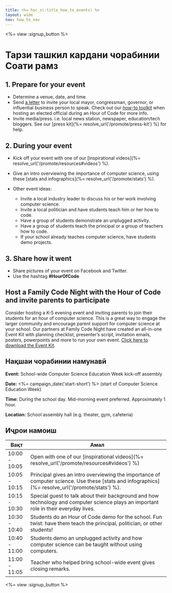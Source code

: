 ```yaml
---
title: <%= hoc_s(:title_how_to_events) %>
layout: wide
nav: how_to_nav
---
```

<%= view :signup_button %>

# Тарзи ташкил кардани чорабинии Соати рамз

## 1. Prepare for your event

- Determine a venue, date, and time.
- Send [a letter](https://hourofcode.com/promote/resources#sample-emails) to invite your local mayor, congressman, governor, or influential business person to speak. Check out our [how-to toolkit](%=localized_file('/files/elected-official.pdf')%) when hosting an elected official during an Hour of Code for more info.
- Invite media/press. i.e. local news station, newspaper, education/tech bloggers. See our [press kit](%= resolve_url('/promote/press-kit') %) for help.

## 2. During your event

- Kick off your event with one of our [inspirational videos](%= resolve_url('/promote/resources#videos') %).
- Give an intro overviewing the importance of computer science, using these [stats and infographics](%= resolve_url('/promote/stats') %).   
      
    
- Other event ideas: 
    - Invite a local industry leader to discuss his or her work involving computer science.
    - Invite a local politician and have students teach him or her how to code.
    - Have a group of students demonstrate an unplugged activity.
    - Have a group of students teach the principal or a group of teachers how to code.
    - If your school already teaches computer science, have students demo projects.

## 3. Share how it went

- Share pictures of your event on Facebook and Twitter. 
- Use the hashtag **#HourOfCode**

## Host a Family Code Night with the Hour of Code and invite parents to participate

Consider hosting a K-5 evening event and inviting parents to join their students for an hour of computer science. This is a great way to engage the larger community and encourage parent support for computer science at your school. Our partners at Family Code Night have created an all-in-one Event Kit with planning checklist, presenter’s script, invitation emails, posters, powerpoints and more to run your own event. [Click here to download the Event Kit](http://www.familycodenight.org/DownloadCodeDotOrg.html).

## Нақшаи чорабинии намунавӣ

**Event:** School-wide Computer Science Education Week kick-off assembly

**Date:** <%= campaign_date('start-short') %> (start of Computer Science Education Week)

**Time:** During the school day. Mid-morning event preferred. Approximately 1 hour.

**Location:** School assembly hall (e.g. theater, gym, cafeteria)   
  


## Иҷрои намоиш

| Вақт          | Амал                                                                                                                                             |
| ------------- | ------------------------------------------------------------------------------------------------------------------------------------------------ |
| 10:00 - 10:05 | Open with one of our [inspirational videos](%= resolve_url('/promote/resources#videos') %)                                                       |
| 10:05 - 10:15 | Principal gives an intro overviewing the importance of computer science. Use these [stats and infographics](%= resolve_url('/promote/stats') %). |
| 10:15 - 10:30 | Special guest to talk about their background and how technology and computer science plays an important role in their everyday lives.            |
| 10:30 - 10:40 | Students do an Hour of Code demo for the school. Fun twist: have them teach the principal, politician, or other students!                        |
| 10:40 - 11:00 | Students demo an unplugged activity and how computer science can be taught without using computers.                                              |
| 11:00 - 11:05 | Teacher who helped bring school-wide event gives closing remarks.                                                                                |

<%= view :signup_button %>